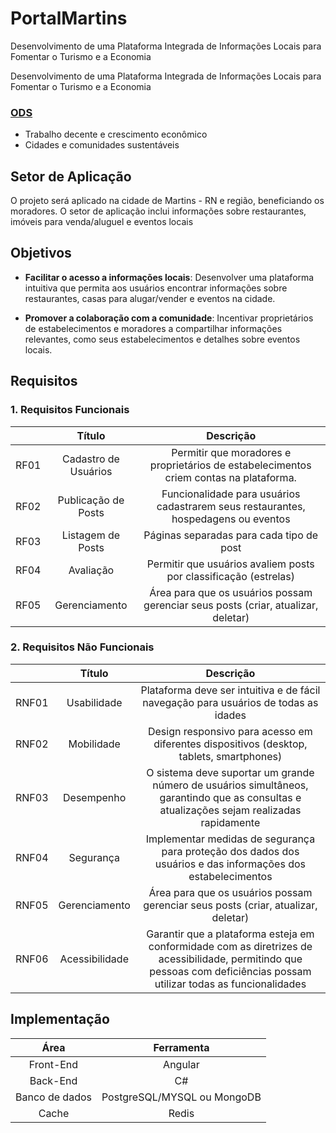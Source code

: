 # PortalMartins
Desenvolvimento de uma Plataforma Integrada de Informações Locais para Fomentar o Turismo e a Economia


Desenvolvimento de uma Plataforma Integrada de Informações Locais para Fomentar o Turismo e a Economia

### [ODS](https://brasil.un.org/pt-br/sdgs)
 - Trabalho decente e crescimento econômico
 - Cidades e comunidades sustentáveis

## Setor de Aplicação
O projeto será aplicado na cidade de Martins - RN e região, beneficiando os moradores. O setor de aplicação inclui informações sobre restaurantes, imóveis para venda/aluguel e eventos locais

## Objetivos
- **Facilitar o acesso a informações locais**: Desenvolver uma plataforma intuitiva que permita aos usuários encontrar informações sobre restaurantes, casas para alugar/vender e eventos na cidade.

- **Promover a colaboração com a comunidade**: Incentivar proprietários de estabelecimentos e moradores a compartilhar informações relevantes, como seus estabelecimentos e detalhes sobre eventos locais.

## Requisitos
### 1. Requisitos Funcionais

|    |        Título        |                                       Descrição                                        |
| :--: | :------------------: | :------------------------------------------------------------------------------------: |
| RF01 | Cadastro de Usuários | Permitir que moradores e proprietários de estabelecimentos criem contas na plataforma. |
| RF02 | Publicação de Posts  |   Funcionalidade para usuários cadastrarem seus restaurantes, hospedagens ou eventos   |
| RF03 |  Listagem de Posts   |                        Páginas separadas para cada tipo de post                        |
| RF04 |      Avaliação       |            Permitir que usuários avaliem posts por classificação (estrelas)            |
| RF05 |    Gerenciamento     |   Área para que os usuários possam gerenciar seus posts (criar, atualizar, deletar)    |

### 2. Requisitos Não Funcionais
|     |     Título     |                                                                               Descrição                                                                                |
| :---: | :------------: | :--------------------------------------------------------------------------------------------------------------------------------------------------------------------: |
| RNF01 |  Usabilidade   |                                          Plataforma deve ser intuitiva e de fácil navegação para usuários de todas as idades                                           |
| RNF02 |   Mobilidade   |                                        Design responsivo para acesso em diferentes dispositivos (desktop, tablets, smartphones)                                        |
| RNF03 |   Desempenho   |               O sistema deve suportar um grande número de usuários simultâneos, garantindo que as consultas e atualizações sejam realizadas rapidamente                |
| RNF04 |   Segurança    |                              Implementar medidas de segurança para proteção dos dados dos usuários e das informações dos estabelecimentos                              |
| RNF05 | Gerenciamento  |                                           Área para que os usuários possam gerenciar seus posts (criar, atualizar, deletar)                                            |
| RNF06 | Acessibilidade | Garantir que a plataforma esteja em conformidade com as diretrizes de acessibilidade, permitindo que pessoas com deficiências possam utilizar todas as funcionalidades |


## Implementação

|      Área      |         Ferramenta          |
| :------------: | :-------------------------: |
|   Front-End    |           Angular           |
|    Back-End    |             C#              |
| Banco de dados | PostgreSQL/MYSQL ou MongoDB |
|     Cache      |            Redis            |


